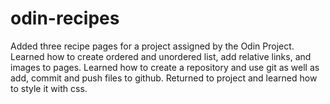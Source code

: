 # odin-recipes

Added three recipe pages for a project assigned by the Odin Project.
Learned how to create ordered and unordered list, add relative links, and images to pages.
Learned how to create a repository and use git as well as add, commit and push files to github.
Returned to project and learned how to style it with css.

